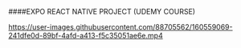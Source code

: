 ####EXPO REACT NATIVE PROJECT (UDEMY COURSE)

https://user-images.githubusercontent.com/88705562/160559069-241dfe0d-89bf-4afd-a413-f5c35051ae6e.mp4

